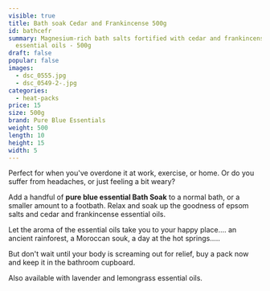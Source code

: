 ```yaml
---
visible: true
title: Bath soak Cedar and Frankincense 500g
id: bathcefr
summary: Magnesium-rich bath salts fortified with cedar and frankincense
  essential oils - 500g
draft: false
popular: false
images:
  - dsc_0555.jpg
  - dsc_0549-2-.jpg
categories:
  - heat-packs
price: 15
size: 500g
brand: Pure Blue Essentials
weight: 500
length: 10
height: 15
width: 5
---
```

Perfect for when you've overdone it at work, exercise, or home. Or do you suffer from headaches, or just feeling a bit weary?  

Add a handful of **pure blue essential Bath Soak** to a normal bath, or a smaller amount to a footbath.  Relax and soak up the goodness of epsom salts and cedar and frankincense essential oils.  

Let the aroma of the essential oils take you to your happy place.... an ancient rainforest, a Moroccan souk, a day at the hot springs.....

But don't wait until your body is screaming out for relief, buy a pack now and keep it in the bathroom cupboard.

Also available with lavender and lemongrass essential oils.